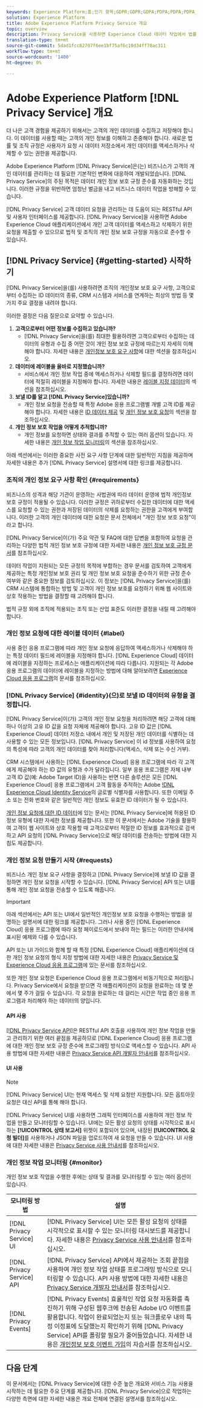 ```yaml
---
keywords: Experience Platform;홈;인기 항목;GDPR;GDPR;GDPA;PDPA;PDPA;PDPA_that;PDPA_THA;LGPD;LGPD_bra;LGPD_LGPD_BRA;
solution: Experience Platform
title: Adobe Experience Platform Privacy Service 개요
topic: overview
description: Privacy Service을 사용하면 Experience Cloud 데이터 작업에서 법률 개인 정보 보호 규정을 자동으로 준수할 수 있습니다.
translation-type: tm+mt
source-git-commit: 5dad1fcc82707f6ee1bf75af6c10d34ff78ac311
workflow-type: tm+mt
source-wordcount: '1400'
ht-degree: 0%

---
```



# Adobe Experience Platform [!DNL Privacy Service] 개요

더 나은 고객 경험을 제공하기 위해서는 고객의 개인 데이터를 수집하고 저장해야 합니다. 이 데이터를 사용할 때는 고객의 개인 정보를 이해하고 존중해야 합니다. 새로운 법률 및 조직 규정은 사용자가 요청 시 데이터 저장소에서 개인 데이터를 액세스하거나 삭제할 수 있는 권한을 제공합니다.

Adobe Experience Platform [!DNL Privacy Service]은(는) 비즈니스가 고객의 개인 데이터를 관리하는 데 필요한 기본적인 변화에 대응하여 개발되었습니다. [!DNL Privacy Service]의 주된 목적은 데이터 개인 정보 보호 규정 준수를 자동화하는 것입니다. 이러한 규정을 위반하면 엄청난 벌금을 내고 비즈니스 데이터 작업을 방해할 수 있습니다.

[!DNL Privacy Service] 고객 데이터 요청을 관리하는 데 도움이 되는 RESTful API 및 사용자 인터페이스를 제공합니다. [!DNL Privacy Service]을 사용하면 Adobe Experience Cloud 애플리케이션에서 개인 고객 데이터를 액세스하고 삭제하기 위한 요청을 제출할 수 있으므로 법적 및 조직의 개인 정보 보호 규정을 자동으로 준수할 수 있습니다.

## [!DNL Privacy Service] {#getting-started} 시작하기

[!DNL Privacy Service]을(를) 사용하려면 조직의 개인정보 보호 요구 사항, 고객으로부터 수집하는 ID 데이터의 종류, CRM 시스템과 서비스를 연계하는 최상의 방법 등 몇 가지 주요 결정을 내려야 합니다.

이러한 결정은 다음 질문으로 요약할 수 있습니다.

1. **고객으로부터 어떤 정보를 수집하고 있습니까?**
   * [!DNL Privacy Service]을(를) 최대한 활용하려면 고객으로부터 수집하는 데이터의 유형과 수집 중 어떤 것이 개인 정보 보호 규정에 따르는지 자세히 이해해야 합니다. 자세한 내용은 [개인정보 보호 요구 사항](#requirements)에 대한 섹션을 참조하십시오.
1. **데이터에 레이블을 올바로 지정했습니까?**
   * 서비스에서 개인 정보 작업 중에 액세스하거나 삭제할 필드를 결정하려면 데이터에 적절히 레이블을 지정해야 합니다. 자세한 내용은 [레이블 지정 데이터](#label)의 섹션을 참조하십시오.
1. **보낼 ID를 알고  [!DNL Privacy Service]있습니까?**
   * 개인 정보 요청을 전송할 때 특정 Adobe 응용 프로그램별 개별 고객 ID를 제공해야 합니다. 자세한 내용은 [ID 데이터 제공](#identity) 및 [개인 정보 보호 요청](#requests)의 섹션을 참조하십시오.
1. **개인 정보 보호 작업을 어떻게 추적합니까?**
   * 개인 정보를 요청하면 상태와 결과를 추적할 수 있는 여러 옵션이 있습니다. 자세한 내용은 [개인 정보 작업 모니터링](#monitor)의 섹션을 참조하십시오.

아래 섹션에서는 이러한 중요한 사전 요구 사항 단계에 대한 일반적인 지침을 제공하며 자세한 내용은 추가 [!DNL Privacy Service] 설명서에 대한 링크를 제공합니다.

### 조직의 개인 정보 요구 사항 확인 {#requirements}

비즈니스의 성격과 해당 기관이 운영하는 사법권에 따라 데이터 운영에 법적 개인정보 보호 규정이 적용될 수 있습니다. 이러한 규정은 귀하로부터 수집한 데이터에 대한 액세스를 요청할 수 있는 권한과 저장된 데이터의 삭제를 요청하는 권한을 고객에게 부여합니다. 이러한 고객의 개인 데이터에 대한 요청은 문서 전체에서 &quot;개인 정보 보호 요청&quot;이라고 합니다.

[!DNL Privacy Service]이(가) 주요 약관 및 FAQ에 대한 답변을 포함하여 요청을 관리하는 다양한 법적 개인 정보 보호 규정에 대한 자세한 내용은 [개인 정보 보호 규정 문서](./regulations/overview.md)를 참조하십시오.

데이터 작업이 지원되는 모든 규정의 목적에 부합하는 경우 문서를 검토하여 고객에게 제공하는 특정 개인정보 보호 권리 및 개인 정보 보호 요청을 준수하기 위한 규정 준수 여부와 같은 중요한 정보를 검토하십시오. 이 정보는 [!DNL Privacy Service]을(를) CRM 시스템에 통합하는 방법 및 고객이 개인 정보 보호를 요청하기 위해 웹 사이트와 상호 작용하는 방법을 결정할 때 고려해야 합니다.

법적 규정 외에 조직에 적용되는 조직 또는 산업 표준도 이러한 결정을 내릴 때 고려해야 합니다.

### 개인 정보 요청에 대한 레이블 데이터 {#label}

사용 중인 응용 프로그램에 따라 개인 정보 요청에 응답하여 액세스하거나 삭제해야 하는 특정 데이터 필드에 레이블을 지정해야 합니다. [!DNL Experience Cloud] 데이터에 레이블을 지정하는 프로세스는 애플리케이션에 따라 다릅니다. 지원되는 각 Adobe 응용 프로그램의 데이터에 레이블을 지정하는 방법에 대해 알아보려면 [Experience Cloud 응용 프로그램](./experience-cloud-apps.md)의 문서를 참조하십시오.

### [!DNL Privacy Service] {#identity}(으)로 보낼 ID 데이터의 유형을 결정합니다.

[!DNL Privacy Service]이(가) 고객의 개인 정보 요청을 처리하려면 해당 고객에 대해 하나 이상의 고유 ID 값을 요청 자체에 제공해야 합니다. 고유 ID 값은 [!DNL Experience Cloud] 데이터 저장소 내에서 개인 및 저장된 개인 데이터를 식별하는 데 사용할 수 있는 모든 정보입니다. [!DNL Privacy Service] 이 id 정보를 사용하여 요청의 특성에 따라 고객의 개인 데이터를 찾아 처리합니다(액세스, 삭제 또는 수신 거부).

CRM 시스템에서 사용하는 [!DNL Experience Cloud] 응용 프로그램에 따라 각 고객에게 제공해야 하는 ID 값의 유형과 수가 달라집니다. 일부 응용 프로그램은 자체 내부 고객 ID 값(예: Adobe Target ID)을 사용하는 반면 다른 솔루션은 모든 [!DNL Experience Cloud] 응용 프로그램에서 고객 활동을 추적하는 Adobe [!DNL Experience Cloud Identity Service](ECID)의 글로벌 식별자를 사용합니다. 또한 이메일 주소 또는 전화 번호와 같은 일반적인 개인 정보도 유효한 ID 데이터가 될 수 있습니다.

[개인 정보 요청에 대한 ID 데이터](./identity-data.md)에 있는 문서는 [!DNL Privacy Service]에 허용된 ID 정보 유형에 대한 자세한 정보를 제공합니다. 또한 이 문서에서는 Adobe 기술을 활용하여 고객이 웹 사이트와 상호 작용할 때 고객으로부터 적절한 ID 정보를 효과적으로 검색하고 API 요청의 [!DNL Privacy Service]으로 해당 데이터를 전송하는 방법에 대한 지침도 제공합니다.

### 개인 정보 요청 만들기 시작 {#requests}

비즈니스 개인 정보 요구 사항을 결정하고 [!DNL Privacy Service]에 보낼 ID 값을 결정하면 개인 정보 요청을 시작할 수 있습니다. [!DNL Privacy Service] API 또는 UI를 통해 개인 정보 요청을 전송할 수 있도록 해줍니다.

>[!IMPORTANT]
>
>아래 섹션에서는 API 또는 UI에서 일반적인 개인정보 보호 요청을 수행하는 방법을 설명하는 설명서에 대한 링크를 제공합니다. 그러나 사용 중인 [!DNL Experience Cloud] 응용 프로그램에 따라 요청 페이로드에서 보내야 하는 필드는 이러한 안내서에 표시된 예제와 다를 수 있습니다.
>
>API 또는 UI 가이드와 함께 할 때 특정 [!DNL Experience Cloud] 애플리케이션에 대한 개인 정보 요청의 형식 지정 방법에 대한 자세한 내용은 [Privacy Service 및 Experience Cloud 응용 프로그램](./experience-cloud-apps.md)에 있는 문서를 참조하십시오.
>
>또한 개인 정보 요청은 Experience Cloud 응용 프로그램에서 비동기적으로 처리됩니다. Privacy Service에서 요청을 받으면 각 애플리케이션이 요청을 완료하는 데 몇 분에서 몇 주가 걸릴 수 있습니다. 각 요청을 완료하는 데 걸리는 시간은 작업 중인 응용 프로그램과 처리해야 하는 데이터의 양입니다.

#### API 사용

[[!DNL Privacy Service API]](https://www.adobe.io/apis/experienceplatform/home/api-reference.html#!acpdr/swagger-specs/privacy-service.yaml)은 RESTful API 호출을 사용하여 개인 정보 작업을 만들고 관리하기 위한 여러 끝점을 제공하므로 [!DNL Experience Cloud] 응용 프로그램에 대한 개인 정보 보호 규정 준수에 프로그래밍 방식으로 액세스할 수 있습니다. API 사용 방법에 대한 자세한 내용은 [Privacy Service API 개발자 안내서](api/getting-started.md)를 참조하십시오.

#### UI 사용

>[!NOTE]
>
>[!DNL Privacy Service] UI는 현재 액세스 및 삭제 요청만 지원합니다. 모든 옵트아웃 요청은 대신 API를 통해 해야 합니다.

[!DNL Privacy Service] UI를 사용하면 그래픽 인터페이스를 사용하여 개인 정보 작업을 만들고 모니터링할 수 있습니다. UI에는 모든 활성 요청의 상태를 시각적으로 표시하는 **[!UICONTROL 상태 보고서]** 위젯이 포함되어 있으며, 내장된 **[!UICONTROL 요청 빌더]**&#x200B;를 사용하거나 JSON 파일을 업로드하여 새 요청을 만들 수 있습니다. UI 사용에 대한 자세한 내용은 [Privacy Service 사용 안내서](ui/overview.md)를 참조하십시오.

### 개인 정보 작업 모니터링 {#monitor}

개인 정보 보호 작업을 수행한 후에는 상태 및 결과를 모니터링할 수 있는 여러 옵션이 있습니다.

| 모니터링 방법 | 설명 |
| --- | --- |
| [!DNL Privacy Service] UI | [!DNL Privacy Service] UI는 모든 활성 요청의 상태를 시각적으로 표시할 수 있는 모니터링 대시보드를 제공합니다. 자세한 내용은 [Privacy Service 사용 안내서](ui/overview.md)를 참조하십시오. |
| [!DNL Privacy Service] API | [!DNL Privacy Service] API에서 제공하는 조회 끝점을 사용하여 개인 정보 작업 상태를 프로그래밍 방식으로 모니터링할 수 있습니다. API 사용 방법에 대한 자세한 내용은 [Privacy Service 개발자 안내서](./api/getting-started.md)를 참조하십시오. |
| [!DNL Privacy Events] | [!DNL Privacy Events] 효율적인 작업 요청 자동화를 촉진하기 위해 구성된 웹후크에 전송된 Adobe I/O 이벤트를 활용합니다. 작업이 완료되었는지 또는 워크플로우 내의 특정 이정표에 도달했는지 확인하기 위해 [!DNL Privacy Service] API를 폴링할 필요가 줄어들었습니다. 자세한 내용은 [개인정보 보호 이벤트 가입](./privacy-events.md)의 자습서를 참조하십시오. |

## 다음 단계

이 문서에서는 [!DNL Privacy Service]에 대한 수준 높은 개요와 서비스 기능 사용을 시작하는 데 필요한 주요 단계를 제공합니다. [!DNL Privacy Service]으로 작업하는 다양한 측면에 대한 자세한 내용은 개요 전체에 연결된 설명서를 참조하십시오.

